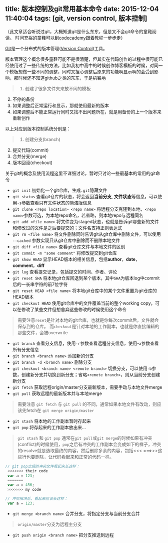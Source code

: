 title: 版本控制及git常用基本命令
date: 2015-12-04 11:40:04
tags: [git, version control, 版本控制]
---
（此文章适合听说过git，大概知道git是什么东东，但是又不会git命令的童鞋阅读。
时间充裕的童鞋可以到[codecademy](https://www.codecademy.com/learn/learn-git)跟着教程一步步走）

[Git](https://git-scm.com/)是一个分布式的版本管理([Version Control](https://git-scm.com/book/en/v2/Getting-Started-About-Version-Control))工具。

版本管理这个概念很多童鞋可能不是很清楚，但其实在代码创作的过程中很可能已经使用过了一些传统的方法，比如我初中高中的时候创作博客模板的时候，对同一个模板想做一些不同的调整，同时又担心调整后原来的功能啊显示啊的会受到影响，那时候还不知道github之类的东东，于是~~机智地~~
> 1. 创建了很多文件夹来放不同的模板
2. 不停的备份
3. 如果调整后正常运行和显示，那就使用最新的版本
4. 如果调整后不能正常运行同时又找不出问题所在，就是用备份的上一个版本来重新创作

以上对应到版本控制系统分别是：
> 1. 创建分支(branch)
2. 提交代码(commit)
3. 合并分支(merge)
4. 版本回滚(checkout)

关于git的概念及使用流程这里不详细讨论，暂时只讨论一些最基本的常用的git命令
* `git init` 初始化一个git仓库，生成`.git`隐藏文件
* `git status` 查看git仓库的状态，将会返回**当前分支**, **文件状态**等信息，可以使用`-s`参数查看只有文件状态的简洁版信息
* `git clone <repo location> <repo name>` 将远程分支克隆到本地，`<repo name>`参数可选，为本地repo命名，若省略，则本地repo与远程同名
* `git add <file name>` 将文件变为staged状态，也就是告诉git哪些新的文件和修改过的文件是之后要提交的；文件名支持正则表达式
* `git rm <file name>` 将文件删除同时告诉git从git仓库中删除文件，可以使用 `--cached` 参数实现只从git仓库中删除而不删除本地文件
* `git diff <file name>` 查看git仓库文件与本地文件的区别
* `git commit -m "some comment"` 将修改提交到git仓库
* `git show HEAD` 显示HEAD版本的相关信息，包括**author**，**date**，**comment**，**diff**
* `git log` 查看提交记录，包括提交的时间、作者、评论
* `git reset SHA` 将本地git仓库回退到某个版本，其中`SHA`为版本log中commit后的一长串字符的前7位字符
* `git reset HEAD <file name>` 将本地git仓库中的某个文件重置为git仓库的HEAD版本
* `git checkout HEAD` 使用git仓库中的文件覆盖当前的整个working copy，可以在修改了某些文件但想舍弃这些修改的时候使用这个命令
> 需要注意`reset`是针对本地的git仓库，也就是你每次commit后，文件就会保存到的仓库。
而`checkout`是针对本地的工作副本，也就是你直接编辑的那些文件，会被overwrite
* `git branch` 查看分支信息，使用`-r`参数查看远程分支信息，使用-`a`参数查看所有分支信息
* `git branch <branch name>` 添加新的分支
* `git branch -d <branch name>` 删除分支
* `git checkout <branch name> <remote branch>` 切换分支，可以使用`-b`参数，创建新分支并切换到新分支；省略`<remote branch>`，则从当前分支创建新分支
* `git fetch` 获取远程origin/master分支最新版本，需要手动与本地文件merge
* `git pull` 获取远程的最新版本并与本地merge
> 需要注意 `git fetch` 与 `git pull` 的不同，通常如果本地文件有改动，则应该先fetch在 `git merge origin/master` 
* `git stash` 将本地的工作副本暂时存起来
* `git pop` 将存起来的工作副本放出来…
> `git stash` 和 `git pop` 通常在`git pull`或`git merge`的时候如果有冲突(conflict)的时候使用，`pop`之后有冲突的工作副本会变成如下的样子，冲突的resolve就是选取最终的内容，然后删除多余的内容，包括<<< ===>>>这些行也要删除，让代码看起来和正常的代码一样。
``` javascript
// git pop之后的冲突文件看起来长这样：
 <<<<<<< their code
 var a = 123;
 =======
 var a = 456;
 >>>>>>> my code
``` 
``` javascript
// 冲突解决后，看起来应该长这样：
 var a = 123;
``` 
* `git merge <branch name>` 合并分支，将指定分支与当前分支合并
> `origin/master`分支为远程主分支
* `git push origin <branch name>` 把分支推送到远程
